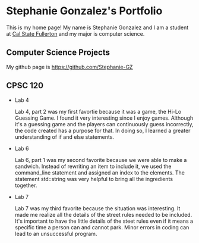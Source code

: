 # Stephanie Gonzalez's Portfolio 

This is my home page! My name is Stephanie Gonzalez and I am a student at [Cal State Fullerton](http://www.fullerton.edu/) and my major is computer science. 

## Computer Science Projects 

My github page is https://github.com/Stephanie-GZ

## CPSC 120 

* Lab 4

  Lab 4, part 2 was my first favortie because it was a game, the Hi-Lo Guessing Game. I found it very interesting since I enjoy games. Although it's a guessing game and the players can continuously guess incorrectly, the code created has a purpose for that. In doing so, I learned a greater understanding of if and else statements.


* Lab 6

  Lab 6, part 1 was my second favorite because we were able to make a sandwich. Instead of rewriting an item to include it, we used the command_line statement and assigned an index to the elements. The statement std::string was very helpful to bring all the ingredients together.


* Lab 7

  Lab 7 was my third favorite because the situation was interesting. It made me realize all the details of the street rules needed to be included. It's important to have the little details of the steet rules even if it means a specific time a person can and cannot park. Minor errors in coding can lead to an unsuccessful program.

  

